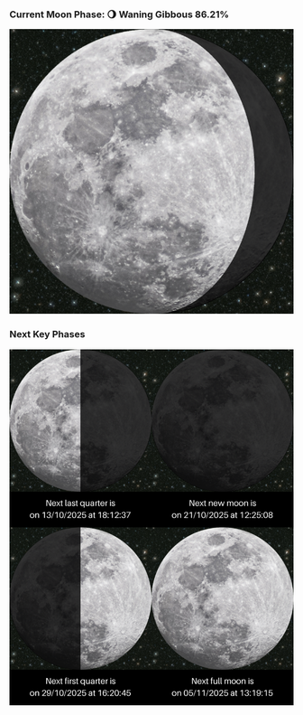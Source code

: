 ### Current Moon Phase: 🌖 Waning Gibbous 86.21%
![Moon Phase](moonphase.png)
### Next Key Phases
![Gallery](gallery.png)
